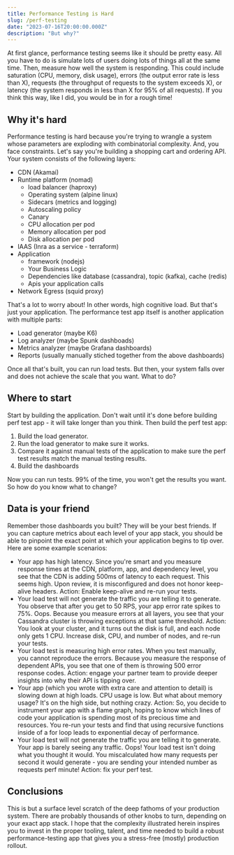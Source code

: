 ```yaml
---
title: Performance Testing is Hard
slug: /perf-testing
date: "2023-07-16T20:00:00.000Z"
description: "But why?"
---
```


At first glance, performance testing seems like it should be pretty easy. All you have to do is simulate lots of users doing lots of things all at the same time. Then, measure how well the system is responding. This could include saturation (CPU, memory, disk usage), errors (the output error rate is less than X), requests (the throughput of requests to the system exceeds X), or latency (the system responds in less than X for 95% of all requests). If you think this way, like I did, you would be in for a rough time!

## Why it's hard

Performance testing is hard because you're trying to wrangle a system whose parameters are exploding with combinatorial complexity. And, you face constraints. Let's say you're building a shopping cart and ordering API. Your system consists of the following layers:

* CDN (Akamai)
* Runtime platform (nomad)
  * load balancer (haproxy)
  * Operating system (alpine linux)
  * Sidecars (metrics and logging)
  * Autoscaling policy
  * Canary
  * CPU allocation per pod
  * Memory allocation per pod
  * Disk allocation per pod
* IAAS (Inra as a service - terraform)
* Application
  * framework (nodejs)
  * Your Business Logic
  * Dependencies like database (cassandra), topic (kafka), cache (redis)
  * Apis your application calls
* Network Egress (squid proxy)

That's a lot to worry about! In other words, high cognitive load. But that's just your application. The performance test app itself is another application with multiple parts:

* Load generator (maybe K6)
* Log analyzer (maybe Spunk dashboads)
* Metrics analyzer (maybe Grafana dashboards)
* Reports (usually manually stiched together from the above dashboards)

Once all that's built, you can run load tests. But then, your system falls over and does not achieve the scale that you want. What to do?

## Where to start

Start by building the application. Don't wait until it's done before building perf test app - it will take longer than you think. Then build the perf test app:

1. Build the load generator.
1. Run the load generator to make sure it works.
1. Compare it against manual tests of the application to make sure the perf test results match the manual testing results.
1. Build the dashboards

Now you can run tests. 99% of the time, you won't get the results you want. So how do you know what to change?

## Data is your friend

Remember those dashboards you built? They will be your best friends. If you can capture metrics about each level of your app stack, you should be able to pinpoint the exact point at which your application begins to tip over. Here are some example scenarios:

* Your app has high latency. Since you're smart and you measure response times at the CDN, platform, app, and dependency level, you see that the CDN is adding 500ms of latency to each request. This seems high. Upon review, it is misconfigured and does not honor keep-alive headers. Action: Enable keep-alive and re-run your tests.
* Your load test will not generate the traffic you are telling it to generate. You observe that after you get to 50 RPS, your app error rate spikes to 75%. Oops. Because you measure errors at all layers, you see that your Cassandra cluster is throwing exceptions at that same threshold. Action: You look at your cluster, and it turns out the disk is full, and each node only gets 1 CPU. Increase disk, CPU, and number of nodes, and re-run your tests.
* Your load test is measuring high error rates. When you test manually, you cannot reproduce the errors. Because you measure the response of dependent APIs, you see that one of them is throwing 500 error response codes. Action: engage your partner team to provide deeper insights into why their API is tipping over.
* Your app (which you wrote with extra care and attention to detail) is slowing down at high loads. CPU usage is low. But what about memory usage? It's on the high side, but nothing crazy. Action: So, you decide to instrument your app with a flame graph, hoping to know which lines of code your application is spending most of its precious time and resources. You re-run your tests and find that using recursive functions inside of a for loop leads to exponential decay of performance.
* Your load test will not generate the traffic you are telling it to generate. Your app is barely seeing any traffic. Oops! Your load test isn't doing what you thought it would. You miscalculated how many requests per second it would generate - you are sending your intended number as requests perf minute! Action: fix your perf test.

## Conclusions

This is but a surface level scratch of the deep fathoms of your production system. There are probably thousands of other knobs to turn, depending on your exact app stack. I hope that the complexity illustrated herein inspires you to invest in the proper tooling, talent, and time needed to build a robust performance-testing app that gives you a stress-free (mostly) production rollout.
